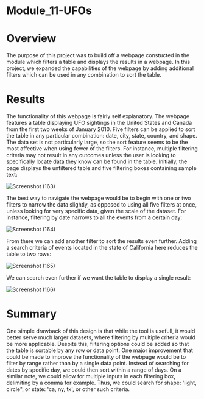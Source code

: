 # Module_11-UFOs

# Overview

The purpose of this project was to build off a webpage constucted in the module which filters a table and displays the results in a webpage. In this project, we expanded the capabilities of the webpage by adding additional filters which can be used in any combination to sort the table.

# Results

The functionality of this webpage is fairly self explanatory. The webpage features a table displaying UFO sightings in the United States and Canada from the first two weeks of January 2010. Five filters can be applied to sort the table in any particular combination: date, city, state, country, and shape. The data set is not particularly large, so the sort feature seems to be the most affective when using fewer of the filters. For instance, multiple filtering criteria may not result in any outcomes unless the user is looking to specifically locate data they know can be found in the table. Initially, the page displays the unfiltered table and five filtering boxes containing sample text:

![Screenshot (163)](https://user-images.githubusercontent.com/91569387/147391782-7a020cd6-e3e0-43ac-a2e1-882dcee0431f.png)

The best way to navigate the webpage would be to begin with one or two filters to narrow the data slightly, as opposed to using all five filters at once, unless looking for very specific data, given the scale of the dataset. For instance, filtering by date narrows to all the events from a certain day:

![Screenshot (164)](https://user-images.githubusercontent.com/91569387/147391783-64cf4ed7-19b2-4367-b476-aaf074b1403e.png)

From there we can add another filter to sort the results even further. Adding a search criteria of events located in the state of California here reduces the table to two rows:

![Screenshot (165)](https://user-images.githubusercontent.com/91569387/147391784-0d4b2af1-f9c7-4d07-b497-d6c9204372bd.png)

We can search even further if we want the table to display a single result:

![Screenshot (166)](https://user-images.githubusercontent.com/91569387/147391785-3ecf98dd-fcab-4e14-a24a-b65b1da6a36c.png)

# Summary

One simple drawback of this design is that while the tool is usefull, it would better serve much larger datasets, where filtering by multiple criteria would be more applicable. Despite this, filtering options could be added so that the table is sortable by any row or data point. One major improvement that could be made to improve the functionality of the webpage would be to filter by range rather than by a single data point. Instead of searching for dates by specific day, we could then sort within a range of days. On a similar note, we could allow for multiple inputs in each filtering box, delimiting by a comma for example. Thus, we could search for shape: 'light, circle", or state: 'ca, ny, tx', or other such criteria.
